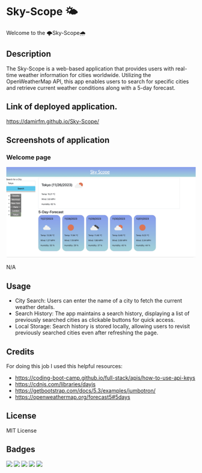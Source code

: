 # Sky-Scope 🌤️

Welcome to the 🌩️Sky-Scope🌧️ 

## Description

The Sky-Scope is a web-based application that provides users with real-time weather information for cities worldwide. Utilizing the OpenWeatherMap API, this app enables users to search for specific cities and retrieve current weather conditions along with a 5-day forecast.

## Link of deployed application.

https://damirfm.github.io/Sky-Scope/

## Screenshots of application

### Welcome page

![Alt text](./screenshots/1.png "Welcome page")

N/A

## Usage

- City Search: Users can enter the name of a city to fetch the current weather details.
- Search History: The app maintains a search history, displaying a list of previously searched cities as clickable buttons for quick access.
- Local Storage: Search history is stored locally, allowing users to revisit previously searched cities even after refreshing the page.

## Credits

For doing this job I used this helpful resources: 

- https://coding-boot-camp.github.io/full-stack/apis/how-to-use-api-keys
- https://cdnjs.com/libraries/dayjs
- https://getbootstrap.com/docs/5.3/examples/jumbotron/
- https://openweathermap.org/forecast5#5days

## License

MIT License

## Badges


<img src="https://img.shields.io/badge/jquery-%230769AD.svg?style=for-the-badge&logo=jquery&logoColor=white)" /> 

<img src="https://img.shields.io/badge/CSS3-1572B6?style=for-the-badge&logo=css3&logoColor=white" />    

<img src="https://img.shields.io/badge/HTML5-E34F26?style=for-the-badge&logo=html5&logoColor=white" />  

<img src="https://img.shields.io/badge/JavaScript-F7DF1E?style=for-the-badge&logo=javascript&logoColor=black" />  

<img src="https://img.shields.io/badge/Bootstrap-563D7C?style=for-the-badge&logo=bootstrap&logoColor=white" />  


